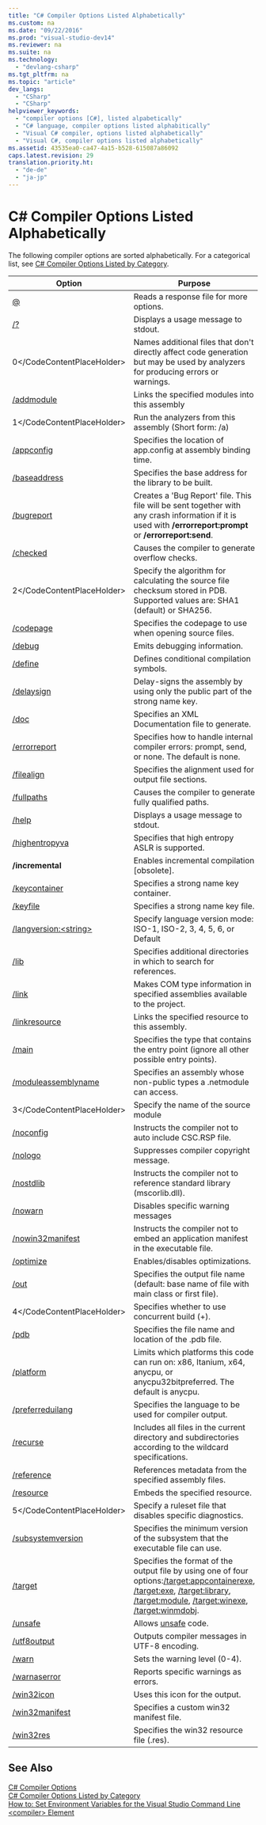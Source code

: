 ```yaml
---
title: "C# Compiler Options Listed Alphabetically"
ms.custom: na
ms.date: "09/22/2016"
ms.prod: "visual-studio-dev14"
ms.reviewer: na
ms.suite: na
ms.technology: 
  - "devlang-csharp"
ms.tgt_pltfrm: na
ms.topic: "article"
dev_langs: 
  - "CSharp"
  - "CSharp"
helpviewer_keywords: 
  - "compiler options [C#], listed alpabetically"
  - "C# language, compiler options listed alphabitically"
  - "Visual C# compiler, options listed alphabetically"
  - "Visual C#, compiler options listed alphabetically"
ms.assetid: 43535ea0-ca47-4a15-b528-615087a86092
caps.latest.revision: 29
translation.priority.ht: 
  - "de-de"
  - "ja-jp"
---
```

# C# Compiler Options Listed Alphabetically
The following compiler options are sorted alphabetically. For a categorical list, see [C# Compiler Options Listed by Category](../vs140/csharp-compiler-options-listed-by-category.md).  
  
|Option|Purpose|  
|------------|-------------|  
|[@](../vs140/@--csharp-compiler-options-.md)|Reads a response file for more options.|  
|[/?](../vs140/-help------csharp-compiler-options-.md)|Displays a usage message to stdout.|  
|<CodeContentPlaceHolder>0\</CodeContentPlaceHolder>|Names additional files that don't directly affect code generation but may be used by analyzers for producing errors or warnings.|  
|[/addmodule](../vs140/-addmodule--csharp-compiler-options-.md)|Links the specified modules into this assembly|  
|<CodeContentPlaceHolder>1\</CodeContentPlaceHolder>|Run the analyzers from this assembly (Short form: /a)|  
|[/appconfig](../vs140/-appconfig--csharp-compiler-options-.md)|Specifies the location of app.config at assembly binding time.|  
|[/baseaddress](../vs140/-baseaddress--csharp-compiler-options-.md)|Specifies the base address for the library to be built.|  
|[/bugreport](../vs140/-bugreport--csharp-compiler-options-.md)|Creates a 'Bug Report' file. This file will be sent together with any crash information if it is used with **/errorreport:prompt** or **/errorreport:send**.|  
|[/checked](../vs140/-checked--csharp-compiler-options-.md)|Causes the compiler to generate overflow checks.|  
|<CodeContentPlaceHolder>2\</CodeContentPlaceHolder>|Specify the algorithm for calculating the source file checksum stored in PDB.  Supported values are: SHA1 (default) or SHA256.|  
|[/codepage](../vs140/-codepage--csharp-compiler-options-.md)|Specifies the codepage to use when opening source files.|  
|[/debug](../vs140/-debug--csharp-compiler-options-.md)|Emits debugging information.|  
|[/define](../vs140/-define--csharp-compiler-options-.md)|Defines conditional compilation symbols.|  
|[/delaysign](../vs140/-delaysign--csharp-compiler-options-.md)|Delay-signs the assembly by using only the public part of the strong name key.|  
|[/doc](../vs140/-doc--csharp-compiler-options-.md)|Specifies an XML Documentation file to generate.|  
|[/errorreport](../vs140/-errorreport--csharp-compiler-options-.md)|Specifies how to handle internal compiler errors: prompt, send, or none. The default is none.|  
|[/filealign](../vs140/-filealign--csharp-compiler-options-.md)|Specifies the alignment used for output file sections.|  
|[/fullpaths](../vs140/-fullpaths--csharp-compiler-options-.md)|Causes the compiler to generate fully qualified paths.|  
|[/help](../vs140/-help------csharp-compiler-options-.md)|Displays a usage message to stdout.|  
|[/highentropyva](../vs140/-highentropyva--csharp-compiler-options-.md)|Specifies that high entropy ASLR is supported.|  
|**/incremental**|Enables incremental compilation [obsolete].|  
|[/keycontainer](../vs140/-keycontainer--csharp-compiler-options-.md)|Specifies a strong name key container.|  
|[/keyfile](../vs140/-keyfile--csharp-compiler-options-.md)|Specifies a strong name key file.|  
|[/langversion:\<string>](../vs140/-langversion--csharp-compiler-options-.md)|Specify language version mode: ISO-1, ISO-2, 3, 4, 5, 6, or Default|  
|[/lib](../vs140/-lib--csharp-compiler-options-.md)|Specifies additional directories in which to search for references.|  
|[/link](../vs140/-link--csharp-compiler-options-.md)|Makes COM type information in specified assemblies available to the project.|  
|[/linkresource](../vs140/-linkresource--csharp-compiler-options-.md)|Links the specified resource to this assembly.|  
|[/main](../vs140/-main--csharp-compiler-options-.md)|Specifies the type that contains the entry point (ignore all other possible entry points).|  
|[/moduleassemblyname](../vs140/-moduleassemblyname--csharp-compiler-option-.md)|Specifies an assembly whose non-public types a .netmodule can access.|  
|<CodeContentPlaceHolder>3\</CodeContentPlaceHolder>|Specify the name of the source module|  
|[/noconfig](../vs140/-noconfig--csharp-compiler-options-.md)|Instructs the compiler not to auto include CSC.RSP file.|  
|[/nologo](../vs140/-nologo--csharp-compiler-options-.md)|Suppresses compiler copyright message.|  
|[/nostdlib](../vs140/-nostdlib--csharp-compiler-options-.md)|Instructs the compiler not to reference standard library (mscorlib.dll).|  
|[/nowarn](../vs140/-nowarn--csharp-compiler-options-.md)|Disables specific warning messages|  
|[/nowin32manifest](../vs140/-nowin32manifest--csharp-compiler-options-.md)|Instructs the compiler not to embed an application manifest in the executable file.|  
|[/optimize](../vs140/-optimize--csharp-compiler-options-.md)|Enables/disables optimizations.|  
|[/out](../vs140/-out--csharp-compiler-options-.md)|Specifies the output file name (default: base name of file with main class or first file).|  
|<CodeContentPlaceHolder>4\</CodeContentPlaceHolder>|Specifies whether to use concurrent build (+).|  
|[/pdb](../vs140/-pdb--csharp-compiler-options-.md)|Specifies the file name and location of the .pdb file.|  
|[/platform](../vs140/-platform--csharp-compiler-options-.md)|Limits which platforms this code can run on: x86, Itanium, x64, anycpu, or anycpu32bitpreferred. The default is anycpu.|  
|[/preferreduilang](../vs140/-preferreduilang--csharp-compiler-options-.md)|Specifies the language to be used for compiler output.|  
|[/recurse](../vs140/-recurse--csharp-compiler-options-.md)|Includes all files in the current directory and subdirectories according to the wildcard specifications.|  
|[/reference](../vs140/-reference--csharp-compiler-options-.md)|References metadata from the specified assembly files.|  
|[/resource](../vs140/-resource--csharp-compiler-options-.md)|Embeds the specified resource.|  
|<CodeContentPlaceHolder>5\</CodeContentPlaceHolder>|Specify a ruleset file that disables specific diagnostics.|  
|[/subsystemversion](../vs140/-subsystemversion--csharp-compiler-options-.md)|Specifies the minimum version of the subsystem that the executable file can use.|  
|[/target](../vs140/-target--csharp-compiler-options-.md)|Specifies the format of the output file by using one of four options:[/target:appcontainerexe](../vs140/-target-appcontainerexe--csharp-compiler-options-.md), [/target:exe](../vs140/-target-exe--csharp-compiler-options-.md), [/target:library](../vs140/-target-library--csharp-compiler-options-.md), [/target:module](../vs140/-target-module--csharp-compiler-options-.md), [/target:winexe](../vs140/-target-winexe--csharp-compiler-options-.md),  [/target:winmdobj](../vs140/-target-winmdobj--csharp-compiler-options-.md).|  
|[/unsafe](../vs140/-unsafe--csharp-compiler-options-.md)|Allows [unsafe](../vs140/unsafe--csharp-reference-.md) code.|  
|[/utf8output](../vs140/-utf8output--csharp-compiler-options-.md)|Outputs compiler messages in UTF-8 encoding.|  
|[/warn](../vs140/-warn--csharp-compiler-options-.md)|Sets the warning level (0-4).|  
|[/warnaserror](../vs140/-warnaserror--csharp-compiler-options-.md)|Reports specific warnings as errors.|  
|[/win32icon](../vs140/-win32icon--csharp-compiler-options-.md)|Uses this icon for the output.|  
|[/win32manifest](../vs140/-win32manifest--csharp-compiler-options-.md)|Specifies a custom win32 manifest file.|  
|[/win32res](../vs140/-win32res--csharp-compiler-options-.md)|Specifies the win32 resource file (.res).|  
  
## See Also  
 [C# Compiler Options](../vs140/csharp-compiler-options.md)   
 [C# Compiler Options Listed by Category](../vs140/csharp-compiler-options-listed-by-category.md)   
 [How to: Set Environment Variables for the Visual Studio Command Line](../vs140/how-to--set-environment-variables-for-the-visual-studio-command-line.md)   
 [\<compiler> Element](assetId:///7a151659-b803-4c27-b5ce-1c4aa0d5a823)